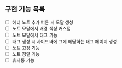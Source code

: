 ## 구현 기능 목록

- [ ] 헤더 노트 추가 버튼 시 모달 생성
- [ ] 노트 모달에서 배경 색상 커스텀
- [ ] 노트 모달에서 태그 기능
- [ ] 태그 생성 시 사이드바에 그에 해당하는 태그 페이지 생성
- [ ] 노트 고정 기능
- [ ] 노트 정렬 기능
- [ ] 휴지통 기능
